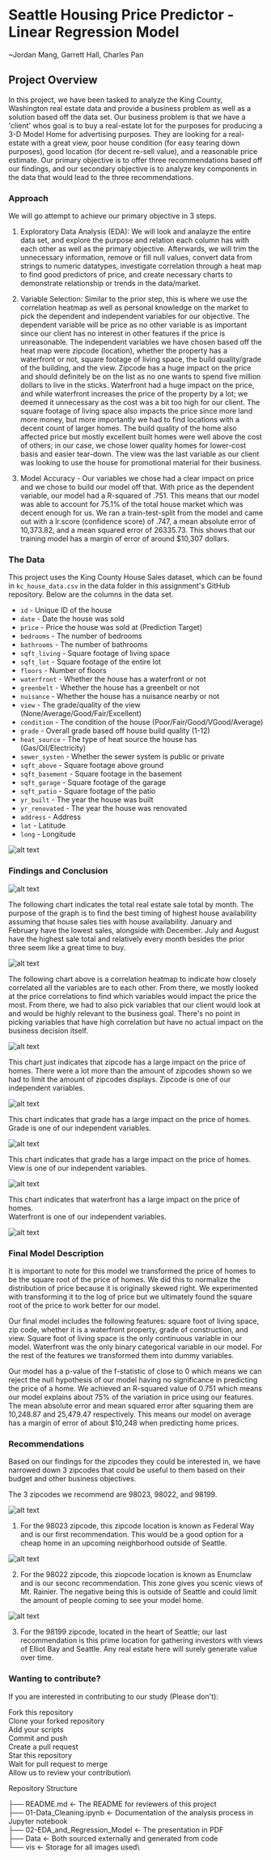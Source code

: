 # Seattle Housing Price Predictor - Linear Regression Model
~Jordan Mang, Garrett Hall, Charles Pan


## Project Overview

In this project, we have been tasked to analyze the King County, Washington real estate data and provide a business problem as well as a solution based off the data set. Our business problem is that we have a 'client' whos goal is to buy a real-estate lot for the purposes for producing a 3-D Model Home for advertising purposes. They are looking for a real-estate with a great view, poor house condition (for easy tearing down purposes), good location (for decent re-sell value), and a reasonable price estimate. Our primary objective is to offer three recommendations based off our findings, and our secondary objective is to analyze key components in the data that would lead to the three recommendations.


### Approach

We will go attempt to achieve our primary objective in 3 steps.

1. Exploratory Data Analysis (EDA): We will look and analayze the entire data set, and explore the purpose and relation each column has with each other as well as the primary objective. Afterwards, we will trim the unnecessary information, remove or fill null values, convert data from strings to numeric datatypes, investigate correlation through a heat map to find good predictors of price, and create necessary charts to demonstrate relationship or trends in the data/market.

2. Variable Selection: Similar to the prior step, this is where we use the correlation heatmap as well as personal knowledge on the market to pick the dependent and independent variables for our objective. The dependent variable will be price as no other variable is as important since our client has no interest in other features if the price is unreasonable. The independent variables we have chosen based off the heat map were zipcode (location), whether the property has a waterfront or not, square footage of living space, the build quality/grade of the building, and the view. Zipcode has a huge impact on the price and should definitely be on the list as no one wants to spend five million dollars to live in the sticks. Waterfront had a huge impact on the price, and while waterfront increases the price of the property by a lot; we deemed it unnecessary as the cost was a bit too high for our client. The square footage of living space also impacts the price since more land more money, but more importantly we had to find locations with a decent count of larger homes. The build quality of the home also affected price but mostly excellent built homes were well above the cost of others; in our case, we chose lower quality homes for lower-cost basis and easier tear-down. The view was the last variable as our client was looking to use the house for promotional material for their business.

3. Model Accuracy - Our variables we chose had a clear impact on price and we chose to build our model off that. With price as the dependent variable, our model had a R-squared of .751. This means that our model was able to account for 75.1% of the total house market which was decent enough for us. We ran a train-test-split from the model and came out with a lr.score (confidence score) of .747, a mean absolute error of 10,373.82, and a mean squared error of 26335.73. This shows that our training model has a margin of error of around $10,307 dollars.


### The Data

This project uses the King County House Sales dataset, which can be found in  `kc_house_data.csv` in the data folder in this assignment's GitHub repository. Below are the columns in the data set.

* `id` - Unique ID of the house
* `date` - Date the house was sold
* `price` - Price the house was sold at (Prediction Target)
* `bedrooms` - The number of bedrooms
* `bathrooms` - The number of bathrooms
* `sqft_living` - Square footage of living space
* `sqft_lot` - Square footage of the entire lot
* `floors` - Number of floors
* `waterfront` - Whether the house has a waterfront or not
* `greenbelt` - Whether the house has a greenbelt or not
* `nuisance` - Whether the house has a nuisance nearby or not
* `view` - The grade/quality of the view (None/Average/Good/Fair/Excellent)
* `condition` - The condition of the house (Poor/Fair/Good/VGood/Average)
* `grade` - Overall grade based off house build quality (1-12) 
* `heat_source` - The type of heat source the house has (Gas/Oil/Electricity)
* `sewer_systen` - Whether the sewer system is public or private
* `sqft_above` - Square footage above ground
* `sqft_basement` - Square footage in the basement
* `sqft_garage` - Square footage of the garage
* `sqft_patio` - Square footage of the patio
* `yr_built` - The year the house was built
* `yr_renovated` - The year the house was renovated
* `address` - Address
* `lat` - Latitude
* `long` - Longitude

![alt text](./vis/head.png)

### Findings and Conclusion

![alt text](./vis/salesbymonth.png)

The following chart indicates the total real estate sale total by month. The purpose of the graph is to find the best timing of highest house availability assuming that house sales ties with house availability. January and February have the lowest sales, alongside with December. July and August have the highest sale total and relatively every month besides the prior three seem like a great time to buy.

![alt text](./vis/corrmat2.png)

The following chart above is a correlation heatmap to indicate how closely correlated all the variables are to each other. From there, we mostly looked at the price correlations to find which variables would impact the price the most. From there, we had to also pick variables that our client would look at and would be highly relevant to the business goal. There's no point in picking variables that have high correlation but have no actual impact on the business decision itself.

![alt text](./vis/zipcodetoprice.png)

This chart just indicates that zipcode has a large impact on the price of homes. There were a lot more than the amount of zipcodes shown so we had to limit the amount of zipcodes displays. Zipcode is one of our independent variables.

![alt text](./vis/gradetoprice.png)

This chart indicates that grade has a large impact on the price of homes.\
Grade is one of our independent variables.

![alt text](./vis/viewtoprice.png)

This chart indicates that grade has a large impact on the price of homes.\
View is one of our independent variables.

![alt text](./vis/waterfronttoprice.png)

This chart indicates that waterfront has a large impact on the price of homes.\
Waterfront is one of our independent variables.

![alt text](./vis/modelsummary.png)

### Final Model Description

It is important to note for this model we transformed the price of homes to be the square root of the price of homes. We did this to normalize the distribution of price because it is originally skewed right. We experimented with transforming it to the log of price but we ultimately found the square root of the price to work better for our model.

Our final model includes the following features: square foot of living space, zip code, whether it is a waterfront property, grade of construction, and view. Square foot of living space is the only continuous variable in our model. Waterfront was the only binary categorical variable in our model. For the rest of the features we transformed them into dummy variables.

Our model has a p-value of the f-statistic of close to 0 which means we can reject the null hypothesis of our model having no significance in predicting the price of a home. We achieved an R-squared value of 0.751 which means our model explains about 75% of the variation in price using our features. The mean absolute error and mean squared error after squaring them are 10,248.87 and 25,479.47 respectively. This means our model on average has a margin of error of about $10,248 when predicting home prices.


### Recommendations

Based on our findings for the zipcodes they could be interested in, we have narrowed down 3 zipcodes that could be useful to them based on their budget and other business objectives.

The 3 zipcodes we recommend are 98023, 98022, and 98199.

![alt text](./vis/Federalway.png)

1. For the 98023 zipcode, this zipcode location is known as Federal Way and is our first recommendation. This would be a good option for a cheap home in an upcoming neighborhood outside of Seattle.

![alt text](./vis/Enumclaw.png)

2. For the 98022 zipcode, this ziopcode location is known as Enumclaw and is our seconc recommendation. This zone gives you scenic views of Mt. Rainier. The negative being this is outside of Seattle and could limit the amount of people coming to see your model home.

![alt text](./vis/Seattle.png)

3. For the 98199 zipcode, located in the heart of Seattle; our last recommendation is this prime location for gathering investors with views of Elliot Bay and Seattle. Any real estate here will surely generate value over time.


### Wanting to contribute?

If you are interested in contributing to our study (Please don't):

Fork this repository\
Clone your forked repository\
Add your scripts\
Commit and push\
Create a pull request\
Star this repository\
Wait for pull request to merge\
Allow us to review your contribution\

Repository Structure

├── README.md <- The README for reviewers of this project\
├── 01-Data_Cleaning.ipynb <- Documentation of the analysis process in Jupyter notebook\
├── 02-EDA_and_Regression_Model <- The presentation in PDF\
├── Data <- Both sourced externally and generated from code\
└── vis <- Storage for all images used\
